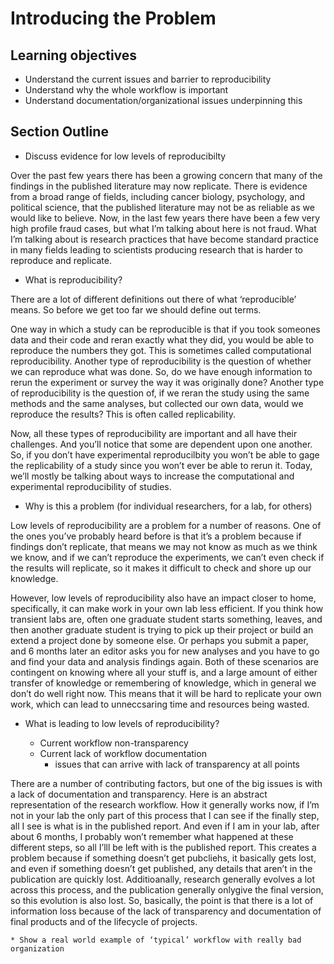 # Introducing the Problem

## Learning objectives
* Understand the current issues and barrier to reproducibility
* Understand why the whole workflow is important
* Understand documentation/organizational issues underpinning this

## Section Outline
* Discuss evidence for low levels of reproducibilty

Over the past few years there has been a growing concern that many of the findings in the published literature may now replicate. There is evidence from a broad range of fields, including cancer biology, psychology, and political science, that the published literature may not be as reliable as we would like to believe. Now, in the last few years there have been a few very high profile fraud cases, but what I’m talking about here is not fraud. What I’m talking about is research practices that have become standard practice in many fields leading to scientists producing research that is harder to reproduce and replicate.

* What is reproducibility?

There are a lot of different definitions out there of what ‘reproducible’ means. So before we get too far we should define out terms. 

One way in which a study can be reproducible is that if you took someones data and their code and reran exactly what they did, you would be able to reproduce the numbers they got. This is sometimes called computational reproducibility. Another type of reproducibility is the question of whether we can reproduce what was done. So, do we have enough information to rerun the experiment or survey the way it was originally done? Another type of reproducibility is the question of, if we reran the study using the same methods and the same analyses, but collected our own data, would we reproduce the results? This is often called replicability. 

Now, all these types of reproducibility are important and all have their challenges. And you’ll notice that some are dependent upon one another. So, if you don’t have experimental reproducilbity you won’t be able to gage the replicability of a study since you won’t ever be able to rerun it. Today, we’ll mostly be talking about ways to increase the computational and experimental reproducibility of studies. 

* Why is this a problem (for individual researchers, for a lab, for others)

Low levels of reproducibility are a problem for a number of reasons. One of the ones you’ve probably heard before is that it’s a problem because if findings don’t replicate, that means we may not know as much as we think we know, and if we can’t reproduce the experiments, we can’t even check if the results will replicate, so it makes it difficult to check and shore up our knowledge. 

However, low levels of reproducibility also have an impact closer to home, specifically, it can make work in your own lab less efficient. If you think how transient labs are, often one graduate student starts something, leaves, and then another graduate student is trying to pick up their project or build an extend a project done by someone else. Or perhaps you submit a paper, and 6 months later an editor asks you for new analyses and you have to go and find your data and analysis findings again. Both of these scenarios are contingent on knowing where all your stuff is, and a large amount of either transfer of knowledge or remembering of knowledge, which in general we don’t do well right now. This means that it will be hard to replicate your own work, which can lead to unneccsaring time and resources being wasted. 


* What is leading to low levels of reproducibility?

	* Current workflow non-transparency
	* Current lack of workflow documentation
		* issues that can arrive with lack of transparency at all points

There are a number of contributing factors, but one of the big issues is with a lack of documentation and transparency. Here is an abstract representation of the research workflow. How it generally works now, if I’m not in your lab the only part of this process that I can see if the finally step, all I see is what is in the published report. And even if I am in your lab, after about 6 months, I probably won’t remember what happened at these different steps, so all I’lll be left with is the published report. This creates a problem because if something doesn’t get pubcliehs, it basically gets lost, and even if something doesn’t get published, any details that aren’t in the publication are quickly lost. Additioanally, research generally evolves a lot across this process, and the publication generally onlygive the final version, so this evolution is also lost. So, basically, the point is that there is a lot of information loss because of the lack of transparency and documentation of final products and of the lifecycle of projects. 

	* Show a real world example of ‘typical’ workflow with really bad organization
